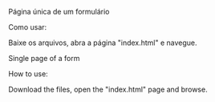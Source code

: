 Página única de um formulário

Como usar:

Baixe os arquivos, abra a página "index.html" e navegue.

Single page of a form

How to use:

Download the files, open the "index.html" page and browse.
